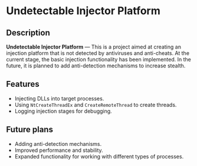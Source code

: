 # Undetectable Injector Platform

## Description
**Undetectable Injector Platform** — This is a project aimed at creating an injection platform that is not detected by antiviruses and anti-cheats. At the current stage, the basic injection functionality has been implemented. In the future, it is planned to add anti-detection mechanisms to increase stealth.

## Features
- Injecting DLLs into target processes.
- Using `NtCreateThreadEx` and `CreateRemoteThread` to create threads.
- Logging injection stages for debugging.

## Future plans
- Adding anti-detection mechanisms.
- Improved performance and stability.
- Expanded functionality for working with different types of processes.

